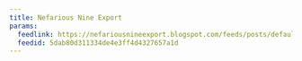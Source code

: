 ```yaml
---
title: Nefarious Nine Export
params:
  feedlink: https://nefariousnineexport.blogspot.com/feeds/posts/default
  feedid: 5dab80d311334de4e3ff4d4327657a1d
---
```


